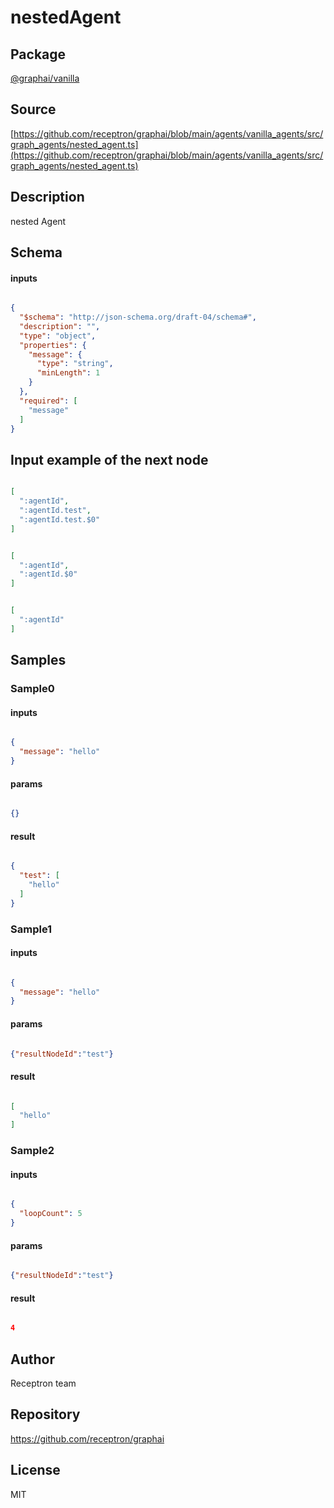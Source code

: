 # nestedAgent

## Package
[@graphai/vanilla](https://www.npmjs.com/package/@graphai/vanilla)
## Source
[https://github.com/receptron/graphai/blob/main/agents/vanilla_agents/src/graph_agents/nested_agent.ts](https://github.com/receptron/graphai/blob/main/agents/vanilla_agents/src/graph_agents/nested_agent.ts)

## Description

nested Agent

## Schema

#### inputs

```json

{
  "$schema": "http://json-schema.org/draft-04/schema#",
  "description": "",
  "type": "object",
  "properties": {
    "message": {
      "type": "string",
      "minLength": 1
    }
  },
  "required": [
    "message"
  ]
}

```

## Input example of the next node

```json

[
  ":agentId",
  ":agentId.test",
  ":agentId.test.$0"
]

```
```json

[
  ":agentId",
  ":agentId.$0"
]

```
```json

[
  ":agentId"
]

```

## Samples

### Sample0

#### inputs

```json

{
  "message": "hello"
}

```

#### params

```json

{}

```

#### result

```json

{
  "test": [
    "hello"
  ]
}

```
### Sample1

#### inputs

```json

{
  "message": "hello"
}

```

#### params

```json

{"resultNodeId":"test"}

```

#### result

```json

[
  "hello"
]

```
### Sample2

#### inputs

```json

{
  "loopCount": 5
}

```

#### params

```json

{"resultNodeId":"test"}

```

#### result

```json

4

```

## Author

Receptron team

## Repository

https://github.com/receptron/graphai

## License

MIT

